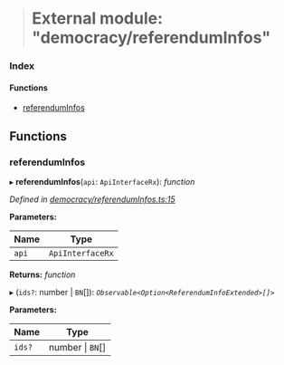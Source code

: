 > # External module: "democracy/referendumInfos"

### Index

#### Functions

* [referendumInfos](_democracy_referenduminfos_.md#referenduminfos)

## Functions

###  referendumInfos

▸ **referendumInfos**(`api`: `ApiInterfaceRx`): *function*

*Defined in [democracy/referendumInfos.ts:15](https://github.com/polkadot-js/api/blob/f95fb6d/packages/api-derive/src/democracy/referendumInfos.ts#L15)*

**Parameters:**

Name | Type |
------ | ------ |
`api` | `ApiInterfaceRx` |

**Returns:** *function*

▸ (`ids?`: number | `BN`[]): *`Observable<Option<ReferendumInfoExtended>[]>`*

**Parameters:**

Name | Type |
------ | ------ |
`ids?` | number \| `BN`[] |